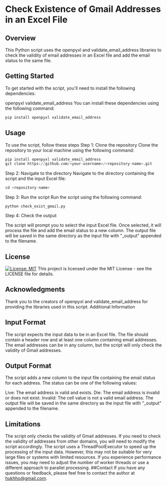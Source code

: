 # Check Existence of Gmail Addresses in an Excel File
## Overview
This Python script uses the openpyxl and validate_email_address libraries to check the validity of email addresses in an Excel file and add the email status to the same file.
## Getting Started
To get started with the script, you'll need to install the following dependencies:

openpyxl
validate_email_address
You can install these dependencies using the following command:

```python
pip install openpyxl validate_email_address
```

## Usage
To use the script, follow these steps
Step 1: Clone the repository
Clone the repository to your local machine using the following command:

```python
pip install openpyxl validate_email_address
git clone https://github.com/<your-username>/<repository-name>.git
```
Step 2: Navigate to the directory
Navigate to the directory containing the script and the input Excel file:

```python
cd <repository-name>
```
Step 3: Run the script
Run the script using the following command:

```
python check_exist_gmail.py
```

Step 4: Check the output

The script will prompt you to select the input Excel file. Once selected, it will process the file and add the email status to a new column. The output file will be saved in the same directory as the input file with "_output" appended to the filename.


## License
[![License: MIT](https://img.shields.io/badge/License-MIT-yellow.svg)](https://opensource.org/licenses/MIT)
This project is licensed under the MIT License - see the LICENSE file for details.

## Acknowledgments
Thank you to the creators of openpyxl and validate_email_address for providing the libraries used in this script.
Additional Information

## Input Format
The script expects the input data to be in an Excel file. The file should contain a header row and at least one column containing email addresses. The email addresses can be in any column, but the script will only check the validity of Gmail addresses.

## Output Format
The script adds a new column to the input file containing the email status for each address. The status can be one of the following values:

Live: The email address is valid and exists.
Die: The email address is invalid or does not exist.
Invalid: The cell value is not a valid email address.
The output file will be saved in the same directory as the input file with "_output" appended to the filename.

## Limitations
The script only checks the validity of Gmail addresses. If you need to check the validity of addresses from other domains, you will need to modify the script accordingly.
The script uses a ThreadPoolExecutor to speed up the processing of the input data. However, this may not be suitable for very large files or systems with limited resources. If you experience performance issues, you may need to adjust the number of worker threads or use a different approach to parallel processing.
##Contact
If you have any questions or feedback, please feel free to contact the author at hukhho@gmail.com.
